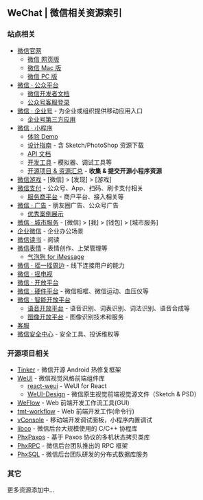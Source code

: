 ## WeChat | 微信相关资源索引

### 站点相关

- [微信官网](http://weixin.qq.com/)
	- [微信 网页版](https://wx.qq.com/)
	- [微信 Mac 版](https://mac.weixin.qq.com/)
	- [微信 PC 版](http://windows.weixin.qq.com/)
- [微信 · 公众平台](https://mp.weixin.qq.com/)
	- [微信开发者文档](https://mp.weixin.qq.com/wiki/home/)
	- [公众号客服登录](https://mpkf.weixin.qq.com/)
- [微信 · 企业号](https://qy.weixin.qq.com/) - 为企业或组织提供移动应用入口
	- [企业号第三方应用](https://qy.weixin.qq.com/app/)
- [微信 · 小程序](https://github.com/weixin/WeIndex/blob/master/XiaoChengXu.md)
	- [体验 Demo](https://mp.weixin.qq.com/debug/wxadoc/dev/demo.html)
	- [设计指南](https://mp.weixin.qq.com/debug/wxadoc/design/index.html) - 含 Sketch/PhotoShop 资源下载
	- [API 文档](https://mp.weixin.qq.com/debug/wxadoc/dev/api/)
	- [开发工具](https://mp.weixin.qq.com/debug/wxadoc/dev/devtools/devtools.html) - 模拟器、调试工具等
	- [开源项目 & 资源汇总](https://github.com/weixin/WeIndex/blob/master/XiaoChengXu.md) - **收集 & 提交开源小程序资源**
- [微信游戏](https://) - [微信] > [发现] > [游戏]
- [微信支付](https://pay.weixin.qq.com/) - 公众号、App、扫码、刷卡支付相关
	- [服务商平台](https://pay.weixin.qq.com/) - 商户平台、接入相关等
- [微信 · 广告](https://zb.weixin.qq.com/) - 朋友圈广告、公众号广告
	- [优秀案例展示](http://ad.weixin.qq.com/case)
- [微信 · 城市服务](https://city.weixin.qq.com/) - [微信] > [我] > [钱包] > [城市服务]
- [企业微信](http://work.weixin.qq.com/) - 企业办公场景
- [微信读书](http://weread.qq.com/) - 阅读
- [微信表情](https://sticker.weixin.qq.com/) - 表情创作、上架管理等
	- [气泡狗 for iMessage](https://itunes.apple.com/cn/app/qi-pao-gou-nao-qing-xu-pian/id1151395835?mt=8)
- [微信 · 摇一摇周边](https://zb.weixin.qq.com/) - 线下连接用户的能力
- [微信 · 摇电视](http://yao.weixin.qq.com/)
- [微信 · 开放平台](https://open.weixin.qq.com/)
- [微信 · 硬件平台](http://iot.weixin.qq.com/) - 微信相框、微信运动、血压仪等
- [微信 · 智能开放平台](http://pr.weixin.qq.com)
	- [语音开放平台](http://pr.weixin.qq.com/voice/intro) - 语音识别、词表识别、词法识别、语音合成等
	- [图像开放平台](http://pr.weixin.qq.com/img/intro) - 图像识别技术和服务
- [客服](http://kf.qq.com/)
- [微信安全中心](https://weixin110.qq.com/) - 安全工具、投诉维权等

### 开源项目相关
- [Tinker](https://github.com/Tencent/tinker) - 微信开源 Android 热修复框架
- [WeUI](https://github.com/weui/weui) - 微信视觉风格前端组件库
	- [react-weui](https://github.com/weui/react-weui) - WeUI for React
	- [WeUI-Design](https://github.com/weui/WeUI-Design) - 微信原生视觉前端视觉源文件（Sketch & PSD）
- [WeFlow](https://github.com/weixin/WeFlow) - Web 前端开发工作流工具(GUI)
- [tmt-workflow](https://github.com/weixin/tmt-workflow) - Web 前端开发工作(命令行)
- [vConsole](https://github.com/WechatFE/vConsole) - 移动端开发调试面板，小程序内置调试
- [libco](https://github.com/Tencent/libco) - 微信后台大规模使用的 C/C++ 协程库
- [PhxPaxos](https://github.com/tencent-wechat/phxpaxos) - 基于 Paxos 协议的多机状态拷贝类库
- [PhxRPC](https://github.com/tencent-wechat/phxrpc) - 微信后台团队推出的 RPC 框架
- [PhxSQL](https://github.com/tencent-wechat/phxsql) - 微信后台团队研发的分布式数据库服务

### 其它

更多资源添加中...
